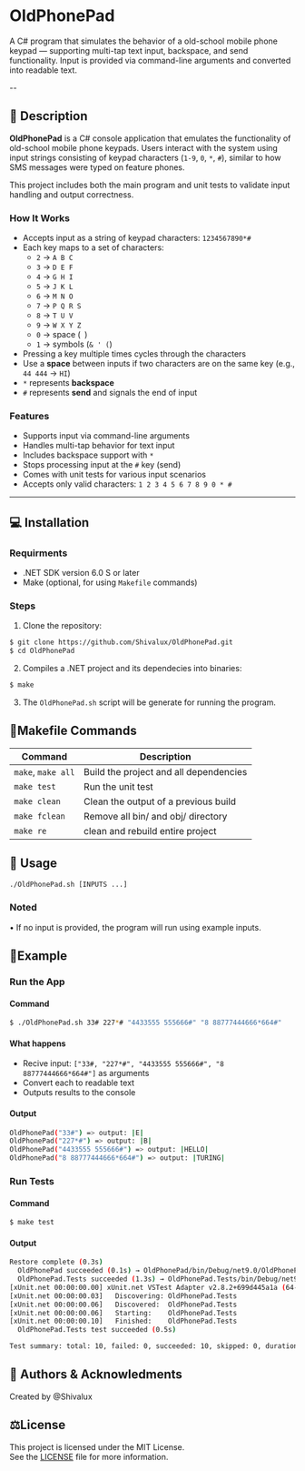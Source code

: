 # OldPhonePad

A C# program that simulates the behavior of a old-school mobile phone keypad — supporting multi-tap text input, backspace, and send functionality. Input is provided via command-line arguments and converted into readable text.

--

## 📝 Description

**OldPhonePad** is a C# console application that emulates the functionality of old-school mobile phone keypads. Users interact with the system using input strings consisting of keypad characters (`1-9`, `0`, `*`, `#`), similar to how SMS messages were typed on feature phones.

This project includes both the main program and unit tests to validate input handling and output correctness.

### How It Works

- Accepts input as a string of keypad characters: `1234567890*#`
- Each key maps to a set of characters:
  - `2` → `A B C`
  - `3` → `D E F`
  - `4` → `G H I`
  - `5` → `J K L`
  - `6` → `M N O`
  - `7` → `P Q R S`
  - `8` → `T U V`
  - `9` → `W X Y Z`
  - `0` → space (` `)
  - `1` → symbols (`& ' (`)
- Pressing a key multiple times cycles through the characters
- Use a **space** between inputs if two characters are on the same key (e.g., `44 444` → `HI`)
- `*` represents **backspace**
- `#` represents **send** and signals the end of input

###  Features

- Supports input via command-line arguments  
- Handles multi-tap behavior for text input  
- Includes backspace support with `*`  
- Stops processing input at the `#` key (send)  
- Comes with unit tests for various input scenarios  
- Accepts only valid characters: `1 2 3 4 5 6 7 8 9 0 * #`

---

## 💻 Installation

### Requirments
- .NET SDK version 6.0 S or later
- Make (optional, for using `Makefile` commands)

### Steps

1. Clone the repository:
```bash
$ git clone https://github.com/Shivalux/OldPhonePad.git
$ cd OldPhonePad
```
2. Compiles a .NET project and its dependecies into binaries:
```bash
$ make
```
3. The `OldPhonePad.sh` script will be generate for running the program.

## 🧰Makefile Commands

Command | Description|
--------|------------|
`make`, `make all` | Build the project and all dependencies |
`make test` | Run the unit test |
`make clean` | Clean the output of a previous build |
`make fclean` | Remove all bin/ and obj/ directory |
`make re` | clean and rebuild entire project |

## 🚀 Usage

```bash
./OldPhonePad.sh [INPUTS ...]
```
### Noted

• If no input is provided, the program will run using example inputs.


## 🧪Example

### Run the App
#### Command

```bash
$ ./OldPhonePad.sh 33# 227*# "4433555 555666#" "8 88777444666*664#"
```
#### What happens

* Recive input:
`["33#, "227*#", "4433555 555666#", "8 88777444666*664#"]` as arguments
* Convert each to readable text
* Outputs results to the console

#### Output

```bash
OldPhonePad("33#") => output: |E|
OldPhonePad("227*#") => output: |B|
OldPhonePad("4433555 555666#") => output: |HELLO|
OldPhonePad("8 88777444666*664#") => output: |TURING|
```
### Run Tests

#### Command

```bash
$ make test
```

####  Output
```bash
Restore complete (0.3s)
  OldPhonePad succeeded (0.1s) → OldPhonePad/bin/Debug/net9.0/OldPhonePad.dll
  OldPhonePad.Tests succeeded (1.3s) → OldPhonePad.Tests/bin/Debug/net9.0/OldPhonePad.Tests.dll
[xUnit.net 00:00:00.00] xUnit.net VSTest Adapter v2.8.2+699d445a1a (64-bit .NET 9.0.10)
[xUnit.net 00:00:00.03]   Discovering: OldPhonePad.Tests
[xUnit.net 00:00:00.06]   Discovered:  OldPhonePad.Tests
[xUnit.net 00:00:00.06]   Starting:    OldPhonePad.Tests
[xUnit.net 00:00:00.10]   Finished:    OldPhonePad.Tests
  OldPhonePad.Tests test succeeded (0.5s)

Test summary: total: 10, failed: 0, succeeded: 10, skipped: 0, duration: 0.5s
```

## 👥 Authors & Acknowledments

Created by @Shivalux

## ⚖️License

This project is licensed under the MIT License.  
See the [LICENSE](LICENSE) file for more information.